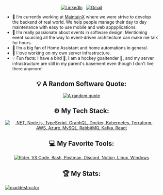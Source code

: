 <div align="center">

[![LinkedIn](https://skillicons.dev/icons?i=linkedin)](https://www.linkedin.com/in/mathieubelanger14/) &nbsp;
[![Gmail](https://skillicons.dev/icons?i=gmail)](mailto:mathieubelanger14@gmail.com?subject=Hello%20Mathieu,%20From%20Github)

</div>

- 💼 I’m currently working at [MaintainX](https://www.linkedin.com/company/getmaintainx/) where we were strive to develop the backend of real world. We help people manage their day to day maintenance with easy to use mobile and web apppplications.
- 📨 I’m really passionate about events in software design. Mentioning event sourcing all the way to event-driven architecture can make me talk for hours.
- 🤖 I’m a big fan of Home Assistant and home automations in general.
- 🛜 I love working on my own server infrastructure.
- 💡 Fun facts: I have a bird 🦜, I am a hockey goaltender 🥅, and my server infrastructure are still in my parent's basement even though I don't live there anymore!

<div align="center">

## 💡 A Random Software Quote:

[![A random quote](https://quotes-github-readme.vercel.app/api?type=horizontal&theme=dark)](https://github.com/piyushsuthar/github-readme-quotes)

## ⚙️ My Tech Stack:

[![.NET, Node.js, TypeScript, GraphQL, Docker, Kubernetes, Terraform, AWS, Azure, MySQL, RabbitMQ, Kafka, React](https://skillicons.dev/icons?i=dotnet,nodejs,ts,graphql,docker,kubernetes,terraform,aws,azure,mysql,rabbitmq,kafka,react)](https://skillicons.dev)

## 💻 My Favorite Tools:

[![Rider, VS Code, Bash, Postman, Discord, Notion, Linux, Windows](https://skillicons.dev/icons?i=rider,vscode,bash,postman,discord,notion,linux,windows)](https://skillicons.dev)
<!---
## 📖 Read My Blogs:

<p>
    <a target="_blank"href="https://dev.to/kshyun28"><img alt="dev.to" src="https://img.shields.io/badge/dev.to-0A0A0A?style=for-the-badge&logo=dev.to&logoColor=white" /></a>&nbsp;&nbsp;
</p>
--->

## 🏆 My Stats:

<p align="left"> <a href="https://github.com/ryo-ma/github-profile-trophy"><img src="https://github-profile-trophy.vercel.app/?username=maddestructor&rank=-C,-B" alt="maddestructor" /></a> </p>
<!---## 
<p>
    <img height=175 alt="GitHub Stats" src="https://github-readme-stats.vercel.app/api?username=maddestructor&show_icons=true&count_private=true&theme=dark" />&nbsp;&nbsp;
    <img height=175 alt="Most Used Languages" src="https://github-readme-stats.vercel.app/api/top-langs/?username=maddestructor&layout=compact&theme=dark" />&nbsp;&nbsp;
</p>
--->

<!---## 🤝 My Contributions and [POAPs](https://www.gitpoap.io/p/0x994cca07c9f25fe84211ea61b61eab5552a32c6d):

<p>
    <a target="_blank"href="https://www.gitpoap.io/gp/893"><img height=175 alt="Taiko GitHub Contributor 2023" src="https://www.gitpoap.io/_next/image?url=https%3A%2F%2Fassets.poap.xyz%2Fgitpoap3a-2023-taiko-contributor-2022-logo-1671723111328.png&w=750&q=75" />&nbsp;&nbsp;
    <a target="_blank"href="https://www.gitpoap.io/gp/879"><img height=175 alt="Ethereum.org GitHub Contributor 2023" src="https://www.gitpoap.io/_next/image?url=https%3A%2F%2Fassets.poap.xyz%2Fgitpoap3a-2023-ethereumorg-contributor-2022-logo-1671568487547.png&w=750&q=75" />&nbsp;&nbsp;
    <a target="_blank"href="https://poap.gallery/event/128736"><img height=175 alt="ZK-Roller-Coaster Taiko Research Contributor" src="https://assets.poap.xyz/taiko-research-contributors-2023-logo-1685987761596.png" />&nbsp;&nbsp;
    <a target="_blank" href="https://collectors.poap.xyz/en-US/token/6673781"><img height=175 alt="Double Your DeFi Cohort 2: May 2023" src="https://assets.poap.xyz/0c6eaacb-d527-479b-8a0e-d9e60726851d.png" />&nbsp;&nbsp;
</p> --->

<!---
## 🎮 When I'm AFK:

![Steam](https://img.shields.io/badge/steam-%23000000.svg?style=for-the-badge&logo=steam&logoColor=white) &nbsp;
![Plex](https://img.shields.io/badge/Netflix-E50914?style=for-the-badge&logo=netflix&logoColor=white) &nbsp;

</div>--->
